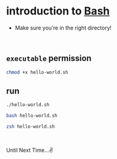 # introduction to [Bash](<https://en.wikipedia.org/wiki/Bash_(Unix_shell)>)

- Make sure you're in the right directory!

&nbsp;

## `executable` permission

```bash
chmod +x hello-world.sh
```

## run

```bash
./hello-world.sh
```

```bash
bash hello-world.sh
```

```zsh
zsh hello-world.sh
```

&nbsp;

Until Next Time...✌️

&nbsp;
